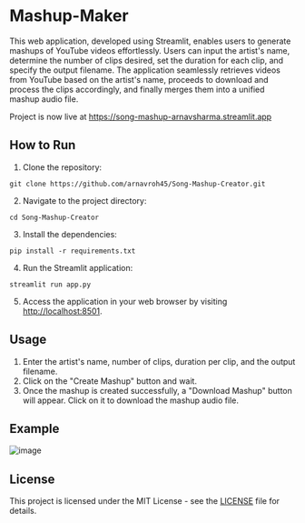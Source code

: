 # Mashup-Maker

This web application, developed using Streamlit, enables users to generate mashups of YouTube videos effortlessly. Users can input the artist's name, determine the number of clips desired, set the duration for each clip, and specify the output filename. The application seamlessly retrieves videos from YouTube based on the artist's name, proceeds to download and process the clips accordingly, and finally merges them into a unified mashup audio file.

Project is now live at https://song-mashup-arnavsharma.streamlit.app

## How to Run

1. Clone the repository:

```
git clone https://github.com/arnavroh45/Song-Mashup-Creator.git
```

2. Navigate to the project directory:

```
cd Song-Mashup-Creator
```

3. Install the dependencies:

```
pip install -r requirements.txt
```

4. Run the Streamlit application:

```
streamlit run app.py
```

5. Access the application in your web browser by visiting [http://localhost:8501](http://localhost:8501).

## Usage

1. Enter the artist's name, number of clips, duration per clip, and the output filename.
2. Click on the "Create Mashup" button and wait.
3. Once the mashup is created successfully, a "Download Mashup" button will appear. Click on it to download the mashup audio file.

## Example

![image](https://github.com/arnavroh45/Song-Mashup-Creator/assets/58484869/067af8e7-59c7-45bf-8c5e-907bfd464dd3)

## License

This project is licensed under the MIT License - see the [LICENSE](LICENSE) file for details.
